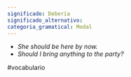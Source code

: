 ```yaml
---
significado: Debería
significado_alternativo: 
categoria_gramatical: Modal
---
```


- _She should be here by now._
- _Should I bring anything to the party?_

#vocabulario
